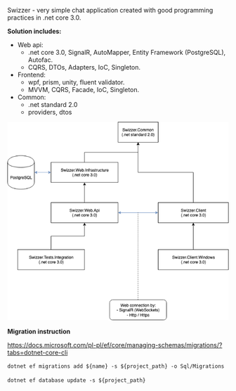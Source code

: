 Swizzer - very simple chat application created with good programming practices in .net core 3.0.

__Solution includes:__
* Web api:
  - .net core 3.0, SignalR, AutoMapper, Entity Framework (PostgreSQL), Autofac.
  - CQRS, DTOs, Adapters, IoC, Singleton.
* Frontend:
  - wpf, prism, unity, fluent validator.
  - MVVM, CQRS, Facade, IoC, Singleton.
* Common:
  - .net standard 2.0
  - providers, dtos
  
 ![Alt text](/docs/packages.png?raw=true "Optional Title")

__Migration instruction__

https://docs.microsoft.com/pl-pl/ef/core/managing-schemas/migrations/?tabs=dotnet-core-cli

```
dotnet ef migrations add ${name} -s ${project_path} -o Sql/Migrations   

dotnet ef database update -s ${project_path} 
```
